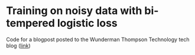 # Training on noisy data with bi-tempered logistic loss 

Code for a blogpost posted to the Wunderman Thompson Technology tech blog ([link](https://wttech.blog/blog/2021/training-on-noisy-data-with-bi-tempered-logistic-loss/))
